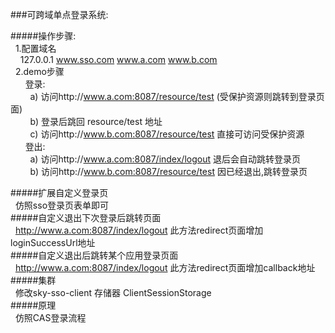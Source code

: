 ###可跨域单点登录系统:

#####操作步骤:</br>
&nbsp;&nbsp;1.配置域名</br>
&nbsp;&nbsp;&nbsp;&nbsp;127.0.0.1 www.sso.com www.a.com www.b.com</br>
&nbsp;&nbsp;2.demo步骤</br>
&nbsp;&nbsp;&nbsp;&nbsp;&nbsp;&nbsp;登录:</br>
&nbsp;&nbsp;&nbsp;&nbsp;&nbsp;&nbsp;&nbsp;&nbsp;a) 访问http://www.a.com:8087/resource/test (受保护资源则跳转到登录页面)</br>
&nbsp;&nbsp;&nbsp;&nbsp;&nbsp;&nbsp;&nbsp;&nbsp;b) 登录后跳回  resource/test 地址</br>
&nbsp;&nbsp;&nbsp;&nbsp;&nbsp;&nbsp;&nbsp;&nbsp;c) 访问http://www.b.com:8087/resource/test 直接可访问受保护资源</br>
&nbsp;&nbsp;&nbsp;&nbsp;&nbsp;&nbsp;登出:</br>
&nbsp;&nbsp;&nbsp;&nbsp;&nbsp;&nbsp;&nbsp;&nbsp;a) 访问http://www.a.com:8087/index/logout  退后会自动跳转登录页</br>
&nbsp;&nbsp;&nbsp;&nbsp;&nbsp;&nbsp;&nbsp;&nbsp;b) 访问http://www.b.com:8087/resource/test 因已经退出,跳转登录页</br>

#####扩展自定义登录页</br>
&nbsp;&nbsp;仿照sso登录页表单即可</br>
#####自定义退出下次登录后跳转页面</br>
&nbsp;&nbsp;http://www.a.com:8087/index/logout 此方法redirect页面增加loginSuccessUrl地址</br>
#####自定义退出后跳转某个应用登录页面</br>
&nbsp;&nbsp;http://www.a.com:8087/index/logout 此方法redirect页面增加callback地址</br>
#####集群</br>
&nbsp;&nbsp;修改sky-sso-client 存储器  ClientSessionStorage</br>
#####原理</br>
&nbsp;&nbsp;仿照CAS登录流程</br>
